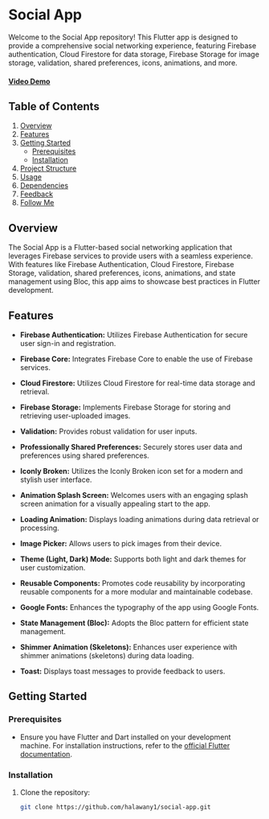 # Social App

Welcome to the Social App repository! This Flutter app is designed to provide a comprehensive social networking experience, featuring Firebase authentication, Cloud Firestore for data storage, Firebase Storage for image storage, validation, shared preferences, icons, animations, and more.

#### [Video Demo](#)

## Table of Contents
1. [Overview](#overview)
2. [Features](#features)
3. [Getting Started](#getting-started)
   - [Prerequisites](#prerequisites)
   - [Installation](#installation)
4. [Project Structure](#project-structure)
5. [Usage](#usage)
6. [Dependencies](#dependencies)
7. [Feedback](#feedback)
8. [Follow Me](#follow-me)

## Overview

The Social App is a Flutter-based social networking application that leverages Firebase services to provide users with a seamless experience. With features like Firebase Authentication, Cloud Firestore, Firebase Storage, validation, shared preferences, icons, animations, and state management using Bloc, this app aims to showcase best practices in Flutter development.

## Features

- **Firebase Authentication:** Utilizes Firebase Authentication for secure user sign-in and registration.

- **Firebase Core:** Integrates Firebase Core to enable the use of Firebase services.

- **Cloud Firestore:** Utilizes Cloud Firestore for real-time data storage and retrieval.

- **Firebase Storage:** Implements Firebase Storage for storing and retrieving user-uploaded images.

- **Validation:** Provides robust validation for user inputs.

- **Professionally Shared Preferences:** Securely stores user data and preferences using shared preferences.

- **Iconly Broken:** Utilizes the Iconly Broken icon set for a modern and stylish user interface.

- **Animation Splash Screen:** Welcomes users with an engaging splash screen animation for a visually appealing start to the app.

- **Loading Animation:** Displays loading animations during data retrieval or processing.

- **Image Picker:** Allows users to pick images from their device.

- **Theme (Light, Dark) Mode:** Supports both light and dark themes for user customization.

- **Reusable Components:** Promotes code reusability by incorporating reusable components for a more modular and maintainable codebase.

- **Google Fonts:** Enhances the typography of the app using Google Fonts.

- **State Management (Bloc):** Adopts the Bloc pattern for efficient state management.

- **Shimmer Animation (Skeletons):** Enhances user experience with shimmer animations (skeletons) during data loading.

- **Toast:** Displays toast messages to provide feedback to users.

## Getting Started

### Prerequisites

- Ensure you have Flutter and Dart installed on your development machine. For installation instructions, refer to the [official Flutter documentation](https://flutter.dev/docs/get-started/install).

### Installation

1. Clone the repository:

   ```bash
   git clone https://github.com/halawany1/social-app.git
